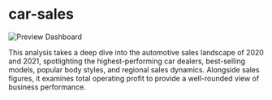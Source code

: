 # car-sales
![Preview Dashboard](https://github.com/Eedrizgit/car-sales/commit/dede398f87ef57ac7a0ff80939c7fecb959eae60)

This analysis takes a deep dive into the automotive sales landscape of 2020 and 2021, spotlighting the highest-performing car dealers, best-selling models, popular body styles, and regional sales dynamics. Alongside sales figures, it examines total operating profit to provide a well-rounded view of business performance.
